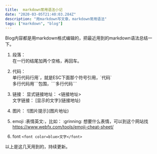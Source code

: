 ```yaml
---
title:  markdown常用语法小记
date: "2020-03-05T21:40:03.284Z"
description: "用markdown写文章，markdown常用语法"
tags: ["markdown", "blog"]
---
```


Blog内容都是用markdown格式编辑的，把最近用到的markdown语法总结一下。

1. 段落：  
在一行的结尾加两个空格，再回车。

2. 代码：  
单行代码行用\`，就是ESC下面那个符号引用，\`代码\`  
多行代码用\`\`\`包围，\`\`\`多行代码\`\`\`  

3. 链接：
显式链接地址： \<链接地址\>  
文字链接： \[显示的文字\]\(链接地址\)

4. 图片：
\!\[图片提示\]\(图片地址\)  

5. emoji
\:表情英文\:，比如： \:grinning\:
想要什么表情，可以到这个网站找<https://www.webfx.com/tools/emoji-cheat-sheet/>   

6. font
`<font color=blue>文字</font>`

以上是这几天用到的，持续更新。
